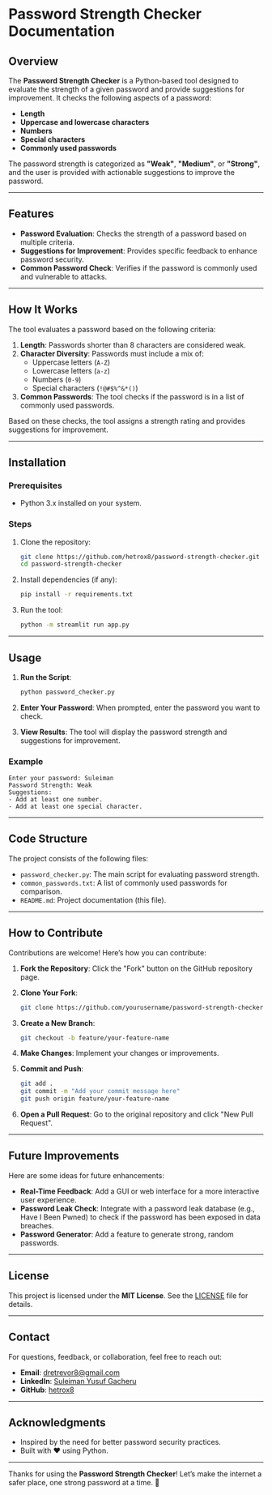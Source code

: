 # **Password Strength Checker Documentation**

## **Overview**

The **Password Strength Checker** is a Python-based tool designed to evaluate the strength of a given password and provide suggestions for improvement. It checks the following aspects of a password:

- **Length**
- **Uppercase and lowercase characters**
- **Numbers**
- **Special characters**
- **Commonly used passwords**

The password strength is categorized as **"Weak"**, **"Medium"**, or **"Strong"**, and the user is provided with actionable suggestions to improve the password.

---

## **Features**

- **Password Evaluation**: Checks the strength of a password based on multiple criteria.
- **Suggestions for Improvement**: Provides specific feedback to enhance password security.
- **Common Password Check**: Verifies if the password is commonly used and vulnerable to attacks.

---

## **How It Works**

The tool evaluates a password based on the following criteria:

1. **Length**: Passwords shorter than 8 characters are considered weak.
2. **Character Diversity**: Passwords must include a mix of:
   - Uppercase letters (`A-Z`)
   - Lowercase letters (`a-z`)
   - Numbers (`0-9`)
   - Special characters (`!@#$%^&*()`)
3. **Common Passwords**: The tool checks if the password is in a list of commonly used passwords.

Based on these checks, the tool assigns a strength rating and provides suggestions for improvement.

---

## **Installation**

### **Prerequisites**
- Python 3.x installed on your system.

### **Steps**
1. Clone the repository:
   ```bash
   git clone https://github.com/hetrox8/password-strength-checker.git
   cd password-strength-checker
   ```

2. Install dependencies (if any):
   ```bash
   pip install -r requirements.txt
   ```

3. Run the tool:
   ```bash
   python -m streamlit run app.py
   ```

---

## **Usage**

1. **Run the Script**:
   ```bash
   python password_checker.py
   ```

2. **Enter Your Password**:
   When prompted, enter the password you want to check.

3. **View Results**:
   The tool will display the password strength and suggestions for improvement.

### **Example**
```plaintext
Enter your password: Suleiman
Password Strength: Weak
Suggestions:
- Add at least one number.
- Add at least one special character.
```

---

## **Code Structure**

The project consists of the following files:

- `password_checker.py`: The main script for evaluating password strength.
- `common_passwords.txt`: A list of commonly used passwords for comparison.
- `README.md`: Project documentation (this file).

---

## **How to Contribute**

Contributions are welcome! Here’s how you can contribute:

1. **Fork the Repository**:
   Click the "Fork" button on the GitHub repository page.

2. **Clone Your Fork**:
   ```bash
   git clone https://github.com/yourusername/password-strength-checker.git
   ```

3. **Create a New Branch**:
   ```bash
   git checkout -b feature/your-feature-name
   ```

4. **Make Changes**:
   Implement your changes or improvements.

5. **Commit and Push**:
   ```bash
   git add .
   git commit -m "Add your commit message here"
   git push origin feature/your-feature-name
   ```

6. **Open a Pull Request**:
   Go to the original repository and click "New Pull Request".

---

## **Future Improvements**

Here are some ideas for future enhancements:

- **Real-Time Feedback**: Add a GUI or web interface for a more interactive user experience.
- **Password Leak Check**: Integrate with a password leak database (e.g., Have I Been Pwned) to check if the password has been exposed in data breaches.
- **Password Generator**: Add a feature to generate strong, random passwords.

---

## **License**

This project is licensed under the **MIT License**. See the [LICENSE](LICENSE) file for details.

---

## **Contact**

For questions, feedback, or collaboration, feel free to reach out:

- **Email**: dretrevor8@gmail.com
- **LinkedIn**: [Suleiman Yusuf Gacheru](https://www.linkedin.com/in/yourlinkedin)
- **GitHub**: [hetrox8](https://github.com/hetrox8)

---

## **Acknowledgments**

- Inspired by the need for better password security practices.
- Built with ❤️ using Python.

---

Thanks for using the **Password Strength Checker**! Let’s make the internet a safer place, one strong password at a time. 🚀
